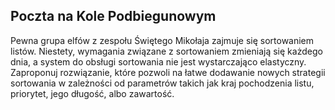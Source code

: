 ## Poczta na Kole Podbiegunowym

Pewna grupa elfów z zespołu Świętego Mikołaja zajmuje się sortowaniem listów. Niestety, wymagania związane z sortowaniem zmieniają się każdego dnia, a system do obsługi sortowania nie jest wystarczająco elastyczny. Zaproponuj rozwiązanie, które pozwoli na łatwe dodawanie nowych strategii sortowania w zależności od parametrów takich jak kraj pochodzenia listu, priorytet, jego długość, albo zawartość.
